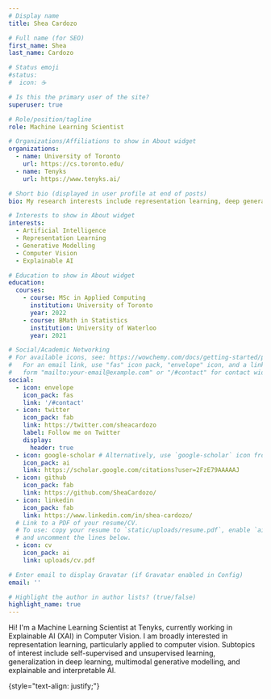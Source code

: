 ```yaml
---
# Display name
title: Shea Cardozo

# Full name (for SEO)
first_name: Shea
last_name: Cardozo

# Status emoji
#status:
#  icon: ☕️

# Is this the primary user of the site?
superuser: true

# Role/position/tagline
role: Machine Learning Scientist

# Organizations/Affiliations to show in About widget
organizations:
  - name: University of Toronto
    url: https://cs.toronto.edu/
  - name: Tenyks
    url: https://www.tenyks.ai/

# Short bio (displayed in user profile at end of posts)
bio: My research interests include representation learning, deep generative modelling, and explainable AI.

# Interests to show in About widget
interests:
  - Artificial Intelligence
  - Representation Learning
  - Generative Modelling
  - Computer Vision
  - Explainable AI

# Education to show in About widget
education:
  courses:
    - course: MSc in Applied Computing
      institution: University of Toronto
      year: 2022
    - course: BMath in Statistics
      institution: University of Waterloo
      year: 2021

# Social/Academic Networking
# For available icons, see: https://wowchemy.com/docs/getting-started/page-builder/#icons
#   For an email link, use "fas" icon pack, "envelope" icon, and a link in the
#   form "mailto:your-email@example.com" or "/#contact" for contact widget.
social:
  - icon: envelope
    icon_pack: fas
    link: '/#contact'
  - icon: twitter
    icon_pack: fab
    link: https://twitter.com/sheacardozo
    label: Follow me on Twitter
    display:
      header: true
  - icon: google-scholar # Alternatively, use `google-scholar` icon from `ai` icon pack
    icon_pack: ai
    link: https://scholar.google.com/citations?user=2FzE79AAAAAJ
  - icon: github
    icon_pack: fab
    link: https://github.com/SheaCardozo/
  - icon: linkedin
    icon_pack: fab
    link: https://www.linkedin.com/in/shea-cardozo/
  # Link to a PDF of your resume/CV.
  # To use: copy your resume to `static/uploads/resume.pdf`, enable `ai` icons in `params.yaml`,
  # and uncomment the lines below.
  - icon: cv
    icon_pack: ai
    link: uploads/cv.pdf

# Enter email to display Gravatar (if Gravatar enabled in Config)
email: ''

# Highlight the author in author lists? (true/false)
highlight_name: true
---
```


Hi! I'm a Machine Learning Scientist at Tenyks, currently working in Explainable AI (XAI) in Computer Vision. I am broadly interested in representation learning, particularly applied to computer vision. Subtopics of interest include self-supervised and unsupervised learning, generalization in deep learning, multimodal generative modelling, and explainable and interpretable AI.

{style="text-align: justify;"}
